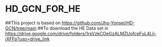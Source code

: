 # HD_GCN_FOR_HE
##This project is based on https://github.com/Jho-Yonsei/HD-GCN/tree/main
##To download the HE Data set in https://drive.google.com/drive/folders/1rsVzkCOeGzALMZUofcpFuL4Lji-jXFFp?usp=drive_link 
